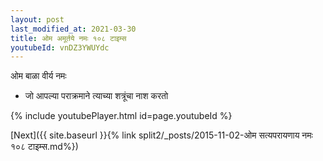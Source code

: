 ```yaml
---
layout: post
last_modified_at: 2021-03-30
title: ओम अमूर्तये नमः १०८ टाइम्स
youtubeId: vnDZ3YWUYdc
---
```

 
 
 ओम बाळा वीर्य नमः  
 
 -  जो आपल्या पराक्रमाने त्याच्या शत्रूंचा नाश करतो 
 
  
 
  
 
 
 
 
 
 


{% include youtubePlayer.html id=page.youtubeId %}
 
[Next]({{ site.baseurl }}{% link  split2/_posts/2015-11-02-ओम सत्यपरायणाय नमः १०८ टाइम्स.md%})
 
